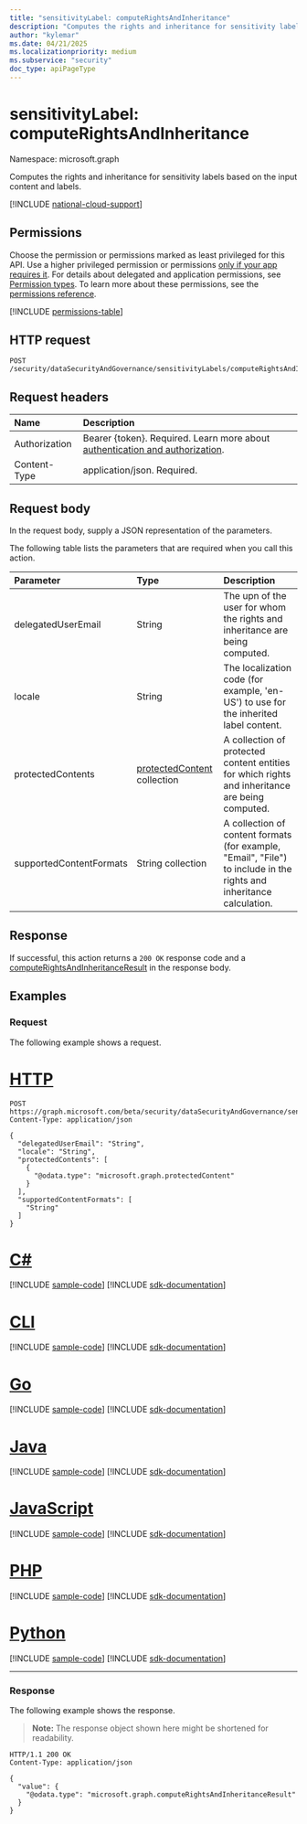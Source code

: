 ```yaml
---
title: "sensitivityLabel: computeRightsAndInheritance"
description: "Computes the rights and inheritance for sensitivity labels based on the input content and labels."
author: "kylemar"
ms.date: 04/21/2025
ms.localizationpriority: medium
ms.subservice: "security"
doc_type: apiPageType
---
```


# sensitivityLabel: computeRightsAndInheritance

Namespace: microsoft.graph

Computes the rights and inheritance for sensitivity labels based on the input content and labels.

[!INCLUDE [national-cloud-support](../../includes/global-only.md)]

## Permissions

Choose the permission or permissions marked as least privileged for this API. Use a higher privileged permission or permissions [only if your app requires it](/graph/permissions-overview#best-practices-for-using-microsoft-graph-permissions). For details about delegated and application permissions, see [Permission types](/graph/permissions-overview#permission-types). To learn more about these permissions, see the [permissions reference](/graph/permissions-reference).

<!-- {
  "blockType": "permissions",
  "name": "sensitivitylabel-computerightsandinheritance-permissions"
}
-->
[!INCLUDE [permissions-table](../includes/permissions/sensitivitylabel-computerightsandinheritance-permissions.md)]

## HTTP request

<!-- {
  "blockType": "ignored"
}
-->
``` http
POST /security/dataSecurityAndGovernance/sensitivityLabels/computeRightsAndInheritance
```

## Request headers

|Name|Description|
|:---|:---|
|Authorization|Bearer {token}. Required. Learn more about [authentication and authorization](/graph/auth/auth-concepts).|
|Content-Type|application/json. Required.|

## Request body

In the request body, supply a JSON representation of the parameters.

The following table lists the parameters that are required when you call this action.

|Parameter|Type|Description|
|:---|:---|:---|
|delegatedUserEmail|String|The upn of the user for whom the rights and inheritance are being computed.|
|locale|String|The localization code (for example, 'en-US') to use for the inherited label content.|
|protectedContents|[protectedContent](../resources/protectedcontent.md) collection|A collection of protected content entities for which rights and inheritance are being computed.|
|supportedContentFormats|String collection|A collection of content formats (for example, "Email", "File") to include in the rights and inheritance calculation.|

## Response

If successful, this action returns a `200 OK` response code and a [computeRightsAndInheritanceResult](../resources/computerightsandinheritanceresult.md) in the response body.

## Examples

### Request

The following example shows a request.
# [HTTP](#tab/http)
<!-- {
  "blockType": "request",
  "name": "sensitivitylabelthis.computerightsandinheritance"
}
-->
``` http
POST https://graph.microsoft.com/beta/security/dataSecurityAndGovernance/sensitivityLabels/computeRightsAndInheritance
Content-Type: application/json

{
  "delegatedUserEmail": "String",
  "locale": "String",
  "protectedContents": [
    {
      "@odata.type": "microsoft.graph.protectedContent"
    }
  ],
  "supportedContentFormats": [
    "String"
  ]
}
```

# [C#](#tab/csharp)
[!INCLUDE [sample-code](../includes/snippets/csharp/sensitivitylabelthiscomputerightsandinheritance-csharp-snippets.md)]
[!INCLUDE [sdk-documentation](../includes/snippets/snippets-sdk-documentation-link.md)]

# [CLI](#tab/cli)
[!INCLUDE [sample-code](../includes/snippets/cli/sensitivitylabelthiscomputerightsandinheritance-cli-snippets.md)]
[!INCLUDE [sdk-documentation](../includes/snippets/snippets-sdk-documentation-link.md)]

# [Go](#tab/go)
[!INCLUDE [sample-code](../includes/snippets/go/sensitivitylabelthiscomputerightsandinheritance-go-snippets.md)]
[!INCLUDE [sdk-documentation](../includes/snippets/snippets-sdk-documentation-link.md)]

# [Java](#tab/java)
[!INCLUDE [sample-code](../includes/snippets/java/sensitivitylabelthiscomputerightsandinheritance-java-snippets.md)]
[!INCLUDE [sdk-documentation](../includes/snippets/snippets-sdk-documentation-link.md)]

# [JavaScript](#tab/javascript)
[!INCLUDE [sample-code](../includes/snippets/javascript/sensitivitylabelthiscomputerightsandinheritance-javascript-snippets.md)]
[!INCLUDE [sdk-documentation](../includes/snippets/snippets-sdk-documentation-link.md)]

# [PHP](#tab/php)
[!INCLUDE [sample-code](../includes/snippets/php/sensitivitylabelthiscomputerightsandinheritance-php-snippets.md)]
[!INCLUDE [sdk-documentation](../includes/snippets/snippets-sdk-documentation-link.md)]

# [Python](#tab/python)
[!INCLUDE [sample-code](../includes/snippets/python/sensitivitylabelthiscomputerightsandinheritance-python-snippets.md)]
[!INCLUDE [sdk-documentation](../includes/snippets/snippets-sdk-documentation-link.md)]

---

### Response

The following example shows the response.
>**Note:** The response object shown here might be shortened for readability.
<!-- {
  "blockType": "response",
  "truncated": true,
  "@odata.type": "microsoft.graph.computeRightsAndInheritanceResult"
}
-->
``` http
HTTP/1.1 200 OK
Content-Type: application/json

{
  "value": {
    "@odata.type": "microsoft.graph.computeRightsAndInheritanceResult"
  }
}
```
